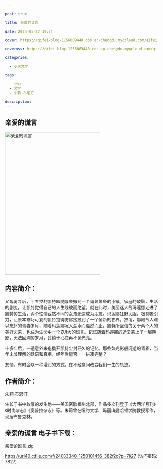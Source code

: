 ```yaml
---

post: true

title: 亲爱的谎言

date: 2024-05-27 19:54

cover: https://qifei-blog-1256009448.cos.ap-chengdu.myqcloud.com/qifei-blog/661e50740ea9cb1403616a75.jpg

coveross: https://qifei-blog-1256009448.cos.ap-chengdu.myqcloud.com/qifei-blog/661e50740ea9cb1403616a75.jpg

categories:

  - 小说文学

tags:

  - 小说
  - 文学
  - 朱莉·布恩汀

description:
---
```


## 亲爱的谎言
<img alt="亲爱的谎言 " class="aligncenter loading" data-was-processed="true" decoding="async" fetchpriority="high" height="471" src="https://qifei-blog-1256009448.cos.ap-chengdu.myqcloud.com/qifei-blog/661e50740ea9cb1403616a75.jpg" style="cursor: zoom-in;" width="314"/>

## 内容简介：

父母离异后，十五岁的凯特跟随母亲搬到一个偏僻萧条的小镇。家庭的破裂、生活的剧变，让凯特觉得自己的人生残破而绝望。就在此时，美丽迷人的玛莲娜走进了凯特的生活，两个性情截然不同的女孩迅速成为朋友。玛莲娜狂野大胆，极具吸引力，让原本乖巧可爱的凯特觉得仿佛接触到了一个全新的世界。然而，那段令人难以忘怀的青春岁月，随着玛莲娜沉入湖水而戛然而止，凯特所坚信的关于两个人的美好未来，也成为生命中一个ZUI大的谎言。记忆随着玛莲娜的逝去蒙上了一层阴影，无法回溯的岁月，封锁于心底再不见光亮。

十多年后，一通意外来电撬开凯特尘封已久的记忆。那些如光影般闪逝的青春，当年未曾理解的话语和真相，经年后能否一一拼凑完整？

友情，有时会以一种浸润的方式，在不经意间改变我们一生的轨迹。

## 作者简介：

朱莉·布恩汀

生长于书中故事的发生地——美国密歇根州北部，作品多次刊登于《大西洋月刊》《时尚杂志》《奥普拉杂志》等。朱莉曾在纽约大学、玛丽山曼哈顿学院教授写作，现居布鲁克林。

## 亲爱的谎言 电子书下载：
亲爱的谎言.zip: 

https://url40.ctfile.com/f/24033340-1250101456-382f2d?p=7827 (访问密码: 7827)
